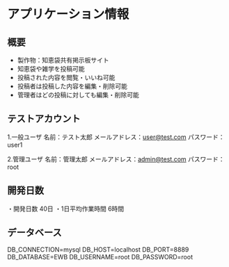 # アプリケーション情報
## 概要
- 製作物：知恵袋共有掲示板サイト
- 知恵袋や雑学を投稿可能
- 投稿された内容を閲覧・いいね可能
- 投稿者は投稿した内容を編集・削除可能
- 管理者はどの投稿に対しても編集・削除可能

## テストアカウント
1.一般ユーザ
名前：テスト太郎
メールアドレス：user@test.com
パスワード：user1

2.管理ユーザ
名前：管理太郎
メールアドレス：admin@test.com
パスワード：root


## 開発日数
・開発日数 40日
・1日平均作業時間 6時間

## データベース
DB_CONNECTION=mysql
DB_HOST=localhost
DB_PORT=8889
DB_DATABASE=EWB
DB_USERNAME=root
DB_PASSWORD=root
